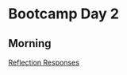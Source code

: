 # Bootcamp Day 2

## Morning 

[Reflection Responses](https://docs.google.com/presentation/d/1fJZJEXB3m_R12aymiz0Fu7B2kDJdhEfFrwJn4PDild0/edit?usp=sharing)

<!-- 

## Morning Exercise

[](../assignments/bootcamp/unix-explore-text-files/assignment/index.md)



## Morning: Data Analysis and Visualization

[Lecture Notes and Assignment](../lectures/analyzing_and_visualizing_data)

## Afternoon: Version Control with Git

[Lecture Notes](../lectures/version-control-with-git/index.md)

## Homework Assignment: 

[Day 2 Homework](../assignments/bootcamp/version-control-with-git)

[plot-sxl.py script](plot-sxl.md)

## Daily Reflection

Please fill out [this survey](https://forms.gle/JtFJ9qV6wumP2vPY6) today at the end of class. 

-->
